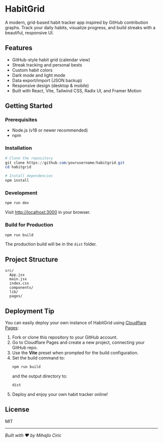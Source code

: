 # HabitGrid

A modern, grid-based habit tracker app inspired by GitHub contribution graphs. Track your daily habits, visualize progress, and build streaks with a beautiful, responsive UI.

## Features
- GitHub-style habit grid (calendar view)
- Streak tracking and personal bests
- Custom habit colors
- Dark mode and light mode
- Data export/import (JSON backup)
- Responsive design (desktop & mobile)
- Built with React, Vite, Tailwind CSS, Radix UI, and Framer Motion

## Getting Started

### Prerequisites
- Node.js (v18 or newer recommended)
- npm

### Installation
```powershell
# Clone the repository
git clone https://github.com/yourusername/habitgrid.git
cd habitgrid

# Install dependencies
npm install
```

### Development
```powershell
npm run dev
```
Visit [http://localhost:3000](http://localhost:3000) in your browser.

### Build for Production
```powershell
npm run build
```
The production build will be in the `dist` folder.

## Project Structure
```
src/
  App.jsx
  main.jsx
  index.css
  components/
  lib/
  pages/
```

## Deployment Tip

You can easily deploy your own instance of HabitGrid using [Cloudflare Pages](https://pages.cloudflare.com/):

1. Fork or clone this repository to your GitHub account.
2. Go to Cloudflare Pages and create a new project, connecting your GitHub repo.
3. Use the **Vite** preset when prompted for the build configuration.
4. Set the build command to:
   ```sh
   npm run build
   ```
   and the output directory to:
   ```sh
   dist
   ```
5. Deploy and enjoy your own habit tracker online!

## License
MIT

---

*Built with ❤️ by Mihajlo Ciric*
````
